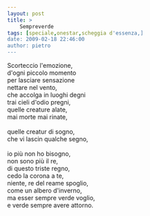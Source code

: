 ```yaml
---
layout: post
title: >
    Sempreverde
tags: [speciale,onestar,scheggia d'essenza,]
date: 2009-02-18 22:46:00
author: pietro
---
```

Scorteccio l'emozione,<br/>d'ogni piccolo momento<br/>per lasciare sensazione<br/>nettare nel vento,<br/>che accolga in luoghi degni<br/>trai cieli d'odio pregni,<br/>quelle creature alate,<br/>mai morte mai rinate,<br/><br/>quelle creatur di sogno,<br/>che vi lascin qualche segno,<br/><br/>io più non ho bisogno,<br/>non sono più il re,<br/>di questo triste regno,<br/>cedo la corona a te,<br/>niente, re del reame spoglio,<br/>come un albero d'inverno,<br/>ma esser sempre verde voglio,<br/>e verde sempre avere attorno.
